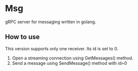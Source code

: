# Msg

gRPC server for messaging written in golang.


## How to use 

This version supports only one receiver. Its id is set to 0.

1. Open a streaming connection using GetMessages() method.
2. Send a message using SendMessage() method with id=0
